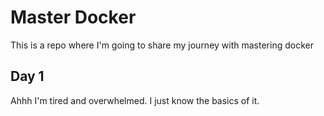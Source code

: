 # Master Docker
This is a repo where I'm going to share my journey with mastering docker

## Day 1
Ahhh  I'm tired and overwhelmed. I just know the basics of it.


